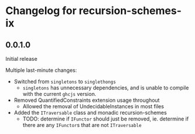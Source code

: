 # Changelog for recursion-schemes-ix

## 0.0.1.0

Initial release

Multiple last-minute changes:

* Switched from `singletons` to `singlethongs`
  - `singletons` has unnecessary dependencies, and is unable to compile
    with the current `ghcjs` version.
* Removed QuantifiedConstraints extension usage throughout
  - Allowed the removal of UndecidableInstances in most files
* Added the `ITraversable` class and monadic recursion-schemes
  - TODO: determine if `IFunctor` should just be removed,
    ie. determine if there are any `IFunctor`s that are not `ITraversable`

